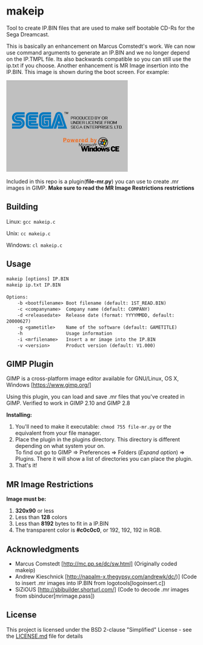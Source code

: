 # makeip

Tool to create IP.BIN files that are used to make self bootable CD-Rs for the Sega Dreamcast.

This is basically an enhancement on Marcus Comstedt's work. We can now use command arguments to
generate an IP.BIN and we no longer depend on the IP.TMPL file. Its also backwards compatible so
you can still use the ip.txt if you choose. Another enhancement is MR Image insertion into the 
IP.BIN. This image is shown during the boot screen. For example:

![alt text](img/mdlogo.png "Example")


Included in this repo is a plugin(**file-mr.py**) you can use to create .mr images in GIMP. **Make sure to read the MR Image Restrictions restrictions**

## Building

Linux: ```gcc makeip.c```

Unix: ```cc makeip.c```

Windows: ```cl makeip.c```

## Usage
```
makeip [options] IP.BIN
makeip ip.txt IP.BIN
    
Options:
    -b <bootfilename> Boot filename (default: 1ST_READ.BIN)
    -c <companyname>  Company name (default: COMPANY)
    -d <releasedate>  Release date (format: YYYYMMDD, default: 20000627)
    -g <gametitle>    Name of the software (default: GAMETITLE)
    -h                Usage information
    -i <mrfilename>   Insert a mr image into the IP.BIN
    -v <version>      Product version (default: V1.000)
```

## GIMP Plugin

GIMP is a cross-platform image editor available for GNU/Linux, OS X, Windows [https://www.gimp.org/]

Using this plugin, you can load and save .mr files that you've created in GIMP. Verified to work in GIMP 2.10
and GIMP 2.8

**Installing:**

1. You'll need to make it executable: ```chmod 755 file-mr.py``` or the equivalent from your file manager.
2. Place the plugin in the plugins directory. This directory is different depending on what system your on.  
   To find out go to GIMP => Preferences => Folders (*Expand option*) => Plugins.  There it will show a list 
   of directories you can place the plugin.
3. That's it!

## MR Image Restrictions

**Image must be:**

1. **320x90** or less
2. Less than **128** colors
3. Less than **8192** bytes to fit in a IP.BIN
4. The transparent color is **#c0c0c0**, or 192, 192, 192 in RGB.

## Acknowledgments

* Marcus Comstedt [http://mc.pp.se/dc/sw.html] (Originally coded makeip)
* Andrew Kieschnick [http://napalm-x.thegypsy.com/andrewk/dc/)] (Code to insert .mr images into IP.BIN from logotools[logoinsert.c])
* SiZiOUS [http://sbibuilder.shorturl.com/] (Code to decode .mr images from sbinducer[mrimage.pass])

## License

This project is licensed under the BSD 2-clause "Simplified" License - see the [LICENSE.md](LICENSE.md) file for details